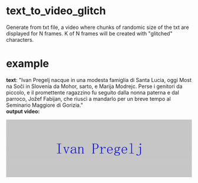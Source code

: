 # text_to_video_glitch
Generate from txt file, a video where chunks of randomic size of the txt are displayed for N frames. K of N frames will be created with "glitched" characters. 

# example
**text**: "Ivan Pregelj nacque in una modesta famiglia di Santa Lucia, oggi Most na Soči in Slovenia da Mohor, sarto, e Marija Modrejc. Perse i genitori da piccolo, e il promettente ragazzino fu seguito dalla nonna paterna e dal parroco, Jožef Fabijan, che riuscì a mandarlo per un breve tempo al Seminario Maggiore di Gorizia."  
**output video:**  
<p align="center">
  <img src="output.gif" alt="animated" />
</p>
